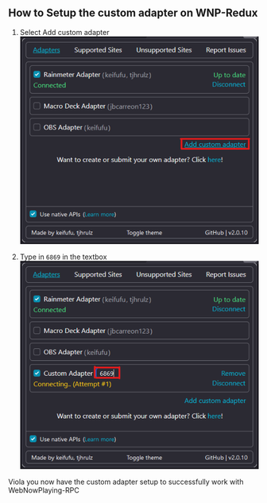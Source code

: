 ## How to Setup the custom adapter on WNP-Redux
1. Select Add custom adapter
![](assets\ca1.png)

2. Type in `6869` in the textbox
![](assets\ca2.png)

Viola you now have the custom adapter setup to successfully work with WebNowPlaying-RPC